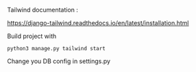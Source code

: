 Tailwind documentation :

https://django-tailwind.readthedocs.io/en/latest/installation.html

Build project with

```
python3 manage.py tailwind start
```

Change you DB config in settings.py
